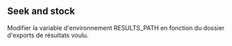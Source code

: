 ## Seek and stock

Modifier la variable d'environnement RESULTS_PATH en fonction du dossier d'exports de résultats voulu.
